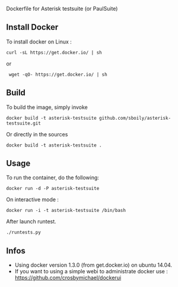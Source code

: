 Dockerfile for Asterisk testsuite (or PaulSuite)

## Install Docker

To install docker on Linux :

    curl -sL https://get.docker.io/ | sh
 
 or
 
     wget -qO- https://get.docker.io/ | sh

## Build

To build the image, simply invoke

    docker build -t asterisk-testsuite github.com/sboily/asterisk-testsuite.git

Or directly in the sources

    docker build -t asterisk-testsuite .
  
## Usage

To run the container, do the following:

    docker run -d -P asterisk-testsuite

On interactive mode :

    docker run -i -t asterisk-testsuite /bin/bash

After launch runtest.

    ./runtests.py

## Infos

- Using docker version 1.3.0 (from get.docker.io) on ubuntu 14.04.
- If you want to using a simple webi to administrate docker use : https://github.com/crosbymichael/dockerui
